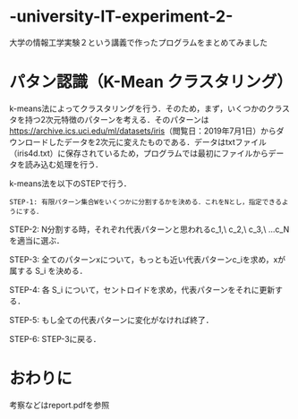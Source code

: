 # -university-IT-experiment-2-
大学の情報工学実験２という講義で作ったプログラムをまとめてみました

# パタン認識（K-Mean クラスタリング） 

k-means法によってクラスタリングを行う．そのため，まず，いくつかのクラスタを持つ2次元特徴のパターンを考える．そのパターンは<https://archive.ics.uci.edu/ml/datasets/iris>（閲覧日：2019年7月1日）からダウンロードしたデータを2次元に変えたものである．データはtxtファイル（iris4d.txt）に保存されているため，プログラムでは最初にファイルからデータを読み込む処理を行う．

k-means法を以下のSTEPで行う．

	STEP-1: 有限パターン集合Wをいくつかに分割するかを決める．これをNとし，指定できるようにする．
	
  STEP-2: N分割する時，それぞれ代表パターンと思われるc_1,\ c_2,\ c_3,\ ...c_Nを適当に選ぶ．
	
  STEP-3: 全てのパターンxについて，もっとも近い代表パターンc_iを求め，xが属する S_i を決める．
	
  STEP-4: 各 S_i について，セントロイドを求め，代表パターンをそれに更新する．
	
  STEP-5: もし全ての代表パターンに変化がなければ終了．
  
  STEP-6: STEP-3に戻る．
 
# おわりに
考察などはreport.pdfを参照
